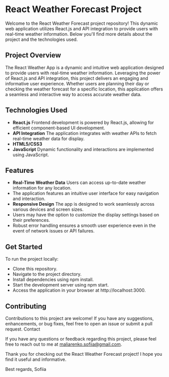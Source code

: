 # React Weather Forecast Project

Welcome to the React Weather Forecast project repository! This dynamic web application utilizes React.js and API integration to provide users with real-time weather information. Below you'll find more details about the project and the technologies used.
## Project Overview

The React Weather App is a dynamic and intuitive web application designed to provide users with real-time weather information. Leveraging the power of React.js and API integration, this project delivers an engaging and informative user experience. Whether users are planning their day or checking the weather forecast for a specific location, this application offers a seamless and interactive way to access accurate weather data.
## Technologies Used

* **React.js** Frontend development is powered by React.js, allowing for efficient component-based UI development.
* **API Integration** The application integrates with weather APIs to fetch real-time weather data for display.
* **HTML5/CSS3**
* **JavaScript** Dynamic functionality and interactions are implemented using JavaScript.

## Features

* **Real-Time Weather Data** Users can access up-to-date weather information for any location.
* The application features an intuitive user interface for easy navigation and interaction.
* **Responsive Design** The app is designed to work seamlessly across various devices and screen sizes.
* Users may have the option to customize the display settings based on their preferences.
* Robust error handling ensures a smooth user experience even in the event of network issues or API failures.

## Get Started

To run the project locally:

* Clone this repository.
* Navigate to the project directory.
* Install dependencies using npm install.
* Start the development server using npm start.
* Access the application in your browser at http://localhost:3000.

## Contributing

Contributions to this project are welcome! If you have any suggestions, enhancements, or bug fixes, feel free to open an issue or submit a pull request.
Contact

If you have any questions or feedback regarding this project, please feel free to reach out to me at maliarenko.sofiia@gmail.com.

Thank you for checking out the React Weather Forecast project! I hope you find it useful and informative.

Best regards,
Sofiia
